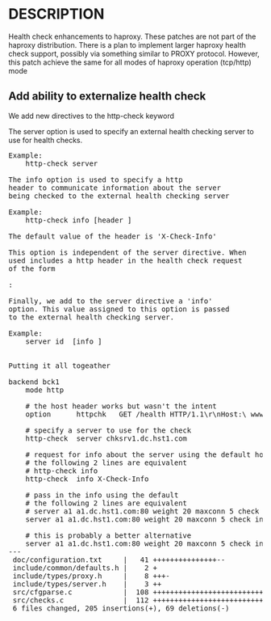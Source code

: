 DESCRIPTION
===========
Health check enhancements to haproxy. These patches are not part
of the haproxy distribution. There is a plan to implement larger
haproxy health check support, possibly via something similar
to PROXY protocol. However, this patch achieve the same for all
modes of haproxy operation (tcp/http) mode

Add ability to externalize health check
---------------------------------------
We add new directives to the http-check keyword

The server option is used to specify an external
health checking server to use for health checks.
<pre>
Example:
    http-check server <ipv4|ipv6>

The info option is used to specify a http
header to communicate information about the server
being checked to the external health checking server

Example:
    http-check info [header <http-header>]

The default value of the header is 'X-Check-Info'

This option is independent of the server directive. When
used includes a http header in the health check request
of the form

<http-header>: <value>

Finally, we add to the server directive a 'info'
option. This value assigned to this option is passed
to the external health checking server.

Example:
    server id <addr> [info <value>]


Putting it all togeather

backend bck1
    mode http

    # the host header works but wasn't the intent
    option      httpchk   GET /health HTTP/1.1\r\nHost:\ www.hst1.com

    # specify a server to use for the check
    http-check  server chksrv1.dc.hst1.com

    # request for info about the server using the default host header
    # the following 2 lines are equivalent
    # http-check info
    http-check  info X-Check-Info

    # pass in the info using the default
    # the following 2 lines are equivalent
    # server a1 a1.dc.hst1.com:80 weight 20 maxconn 5 check inter 2s
    server a1 a1.dc.hst1.com:80 weight 20 maxconn 5 check inter 2s info a1

    # this is probably a better alternative
    server a1 a1.dc.hst1.com:80 weight 20 maxconn 5 check inter 2s info a1.dc.hst1.com
---
 doc/configuration.txt     |   41 +++++++++++++++--
 include/common/defaults.h |    2 +
 include/types/proxy.h     |    8 +++-
 include/types/server.h    |    3 ++
 src/cfgparse.c            |  108 ++++++++++++++++++++++++++++++++++++-------
 src/checks.c              |  112 ++++++++++++++++++++++++++-------------------
 6 files changed, 205 insertions(+), 69 deletions(-)

</pre>
